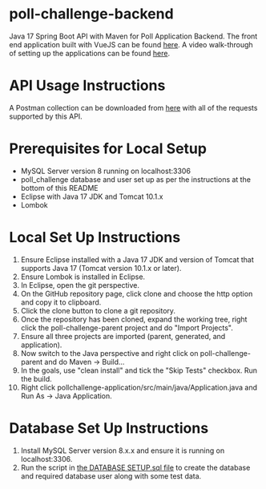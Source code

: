 # poll-challenge-backend
Java 17 Spring Boot API with Maven for Poll Application Backend. The front end application built with VueJS can be found [here](https://github.com/Jahanzaib-Alam/poll-challenge-frontend). A video walk-through of setting up the applications can be found [here](https://youtu.be/xWXbirJK0mE).

# API Usage Instructions
A Postman collection can be downloaded from [here](https://github.com/Jahanzaib-Alam/poll-challenge-backend/blob/main/Poll%20Challenge%20API%20Collection.postman_collection.json) with all of the requests supported by this API.

# Prerequisites for Local Setup
- MySQL Server version 8 running on localhost:3306
- poll_challenge database and user set up as per the instructions at the bottom of this README
- Eclipse with Java 17 JDK and Tomcat 10.1.x
- Lombok

# Local Set Up Instructions
1. Ensure Eclipse installed with a Java 17 JDK and version of Tomcat that supports Java 17 (Tomcat version 10.1.x or later).
2. Ensure Lombok is installed in Eclipse.
3. In Eclipse, open the git perspective.
4. On the GitHub repository page, click clone and choose the http option and copy it to clipboard.
5. Click the clone button to clone a git repository.
6. Once the repository has been cloned, expand the working tree, right click the poll-challenge-parent project and do "Import Projects".
7. Ensure all three projects are imported (parent, generated, and application).
8. Now switch to the Java perspective and right click on poll-challenge-parent and do Maven -> Build...
9. In the goals, use "clean install" and tick the "Skip Tests" checkbox. Run the build.
10. Right click pollchallenge-application/src/main/java/Application.java and Run As -> Java Application.

# Database Set Up Instructions
1. Install MySQL Server version 8.x.x and ensure it is running on localhost:3306.
2. Run the script in [the DATABASE SETUP.sql file](https://github.com/Jahanzaib-Alam/poll-challenge-backend/blob/main/DATABASE%20SETUP.sql) to create the database and required database user along with some test data.
